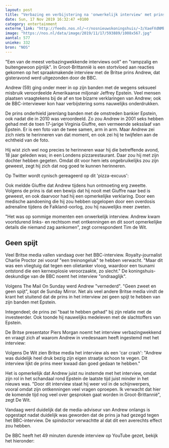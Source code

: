 ```yaml
---
layout: post
title: "Verbazing en verbijstering na 'onwerkelijk interview' met prins Andrew"
date: Sun, 17 Nov 2019 16:32:47 +0100
category: entertainment
externe_link: "http://feeds.nos.nl/~r/nosnieuwskoningshuis/~3/XaeFXdNMbfE/2310865"
image: "https://nos.nl/data/image/2019/11/17/593889/1008x567.jpg"
aantal: 577
unieke: 332
bron: "NOS"
---
```


<p>"Een van de meest verbazingwekkende interviews ooit" en "rampzalig en buitengewoon pijnlijk". In Groot-Brittannië is een stortvloed aan reacties gekomen op het spraakmakende interview met de Britse prins Andrew, dat gisteravond werd uitgezonden door de BBC.</p>
<p>Andrew (59) ging onder meer in op zijn banden met de wegens seksueel misbruik veroordeelde Amerikaanse miljonair Jeffrey Epstein. Veel mensen plaatsen vraagtekens bij de af en toe bizarre verklaringen van Andrew; ook de BBC-interviewer kon haar verbijstering soms nauwelijks onderdrukken.</p>
<p>De prins onderhield jarenlang banden met de omstreden bankier Epstein, ook nadat die in 2010 was veroordeeld. Zo zou Andrew in 2001 seks hebben gehad met de toen 17-jarige Virginia Giuffre, een vermeende seksslaaf van Epstein. Er is een foto van de twee samen, arm in arm. Maar Andrew zei zich niets te herinneren van dat moment, en ook zei hij te twijfelen aan de echtheid van de foto.</p>
<p>Hij wist zich wel nog precies te herinneren waar hij die betreffende avond, 18 jaar geleden was; in een Londens pizzarestaurant. Daar zou hij met zijn dochter hebben gegeten. Omdat dit voor hem iets ongebruikelijks zou zijn geweest, zegt hij zich dat nog goed te kunnen herinneren.</p>
<p>Op Twitter wordt cynisch gereageerd op dit 'pizza-excuus':</p>
<p>Ook meldde Giuffre dat Andrew tijdens hun ontmoeting erg zweette. Volgens de prins is dat een bewijs dat hij nooit met Giuffre naar bed is geweest, en ook daarvoor had hij een opmerkelijke verklaring. Door een medische aandoening die hij zou hebben opgelopen door een overdosis adrenaline tijdens de Falkland-oorlog, zou hij nauwelijks meer zweten.</p>
<p>"Het was op sommige momenten een onwerkelijk interview. Andrew kwam voortdurend links- en rechtsom met ontkenningen en dit soort opmerkelijke details die niemand zag aankomen", zegt correspondent Tim de Wit.</p>
<h2>Geen spijt</h2>
<p>Veel Britse media vallen vandaag over het BBC-interview. Royalty-journalist Charlie Proctor zei vooraf "een treinongeluk" te hebben verwacht. "Maar dit was een vliegtuig dat tegen een olietanker vloog, waardoor een tsunami ontstond die een kernexplosie veroorzaakte, zo slecht." De koningshuis-deskundige van de BBC noemt het interview "ondraaglijk".</p>
<p>Volgens The Mail On Sunday werd Andrew "vernederd". "Geen zweet en geen spijt", kopt de Sunday Mirror. Net als veel andere Britse media vindt de krant het stuitend dat de prins in het interview zei geen spijt te hebben van zijn banden met Epstein.</p>
<p>Integendeel; de prins zei "baat te hebben gehad" bij zijn relatie met de investeerder. Ook toonde hij nauwelijks medeleven met de slachtoffers van Epstein.</p>
<p>De Britse presentator Piers Morgan noemt het interview verbazingwekkend en vraagt zich af waarom Andrew in vredesnaam heeft ingestemd met het interview:</p>
<p>Volgens De Wit zien Britse media het interview als een 'car crash': "Andrew was duidelijk heel druk bezig zijn eigen straatje schoon te vegen. Dit interview lijkt de prins meer kwaad dan goed gedaan te hebben."</p>
<p>Het is opmerkelijk dat Andrew juist nu instemde met het interview, omdat zijn rol in het schandaal rond Epstein de laatste tijd juist minder in het nieuws was. "Door dit interview staat hij weer vol in de schijnwerpers, vooral omdat zijn ontkenningen veel vragen oproepen. Ik verwacht dat hier de komende tijd nog veel over gesproken gaat worden in Groot-Brittannië", zegt De Wit.</p>
<p>Vandaag werd duidelijk dat de media-adviseur van Andrew onlangs is opgestapt nadat duidelijk was geworden dat de prins ja had gezegd tegen het BBC-interview. De spindoctor verwachtte al dat dit een averechts effect zou hebben.</p>
<p>De BBC heeft het 49 minuten durende interview op YouTube gezet, bekijk het hieronder:</p><img src="http://feeds.feedburner.com/~r/nosnieuwskoningshuis/~4/XaeFXdNMbfE" height="1" width="1" alt=""/>
